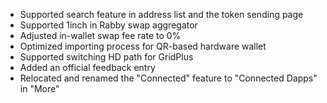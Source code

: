 - Supported search feature in address list and the token sending page
- Supported 1inch in Rabby swap aggregator
- Adjusted in-wallet swap fee rate to 0%
- Optimized importing process for QR-based hardware wallet
- Supported switching HD path for GridPlus
- Added an official feedback entry
- Relocated and renamed the "Connected" feature to "Connected Dapps" in "More"